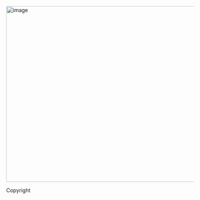 <img width="890" height="471" alt="image" src="https://github.com/user-attachments/assets/16caf30e-e267-4c3e-ac07-370ca266eee8" />

Copyright
